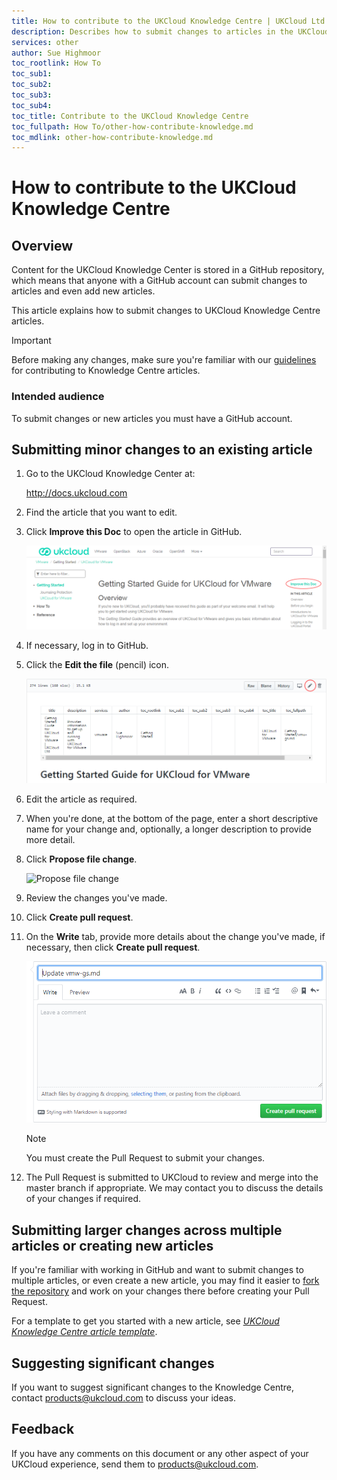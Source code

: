 ```yaml
---
title: How to contribute to the UKCloud Knowledge Centre | UKCloud Ltd
description: Describes how to submit changes to articles in the UKCloud Knowledge Centre and how to create new articles
services: other
author: Sue Highmoor
toc_rootlink: How To
toc_sub1: 
toc_sub2:
toc_sub3:
toc_sub4:
toc_title: Contribute to the UKCloud Knowledge Centre
toc_fullpath: How To/other-how-contribute-knowledge.md
toc_mdlink: other-how-contribute-knowledge.md
---
```


# How to contribute to the UKCloud Knowledge Centre

## Overview

Content for the UKCloud Knowledge Center is stored in a GitHub repository, which means that anyone with a GitHub account can submit changes to articles and even add new articles.

This article explains how to submit changes to UKCloud Knowledge Centre articles.

> [!IMPORTANT]
> Before making any changes, make sure you're familiar with our [guidelines](other-ref-knowledge-guidelines.md) for contributing to Knowledge Centre articles.

### Intended audience

To submit changes or new articles you must have a GitHub account.

## Submitting minor changes to an existing article

1. Go to the UKCloud Knowledge Center at:

    <http://docs.ukcloud.com>

2. Find the article that you want to edit.

3. Click **Improve this Doc** to open the article in GitHub.

    ![Improve this Doc link](images/other-improve-doc.png)

4. If necessary, log in to GitHub.

5. Click the **Edit the file** (pencil) icon.

    ![Edit this file icon in GitHub](images/other-github-ico-edit.png)

6. Edit the article as required.

7. When you're done, at the bottom of the page, enter a short descriptive name for your change and, optionally, a longer description to provide more detail.

8. Click **Propose file change**.

    ![Propose file change](images/other-github-propose-change.png)

9. Review the changes you've made.

10. Click **Create pull request**.

11. On the **Write** tab, provide more details about the change you've made, if necessary, then click **Create pull request**.

    ![Create pull request](images/other-github-pull-request.png)

    > [!NOTE]
    > You must create the Pull Request to submit your changes.

12. The Pull Request is submitted to UKCloud to review and merge into the master branch if appropriate. We may contact you to discuss the details of your changes if required.

## Submitting larger changes across multiple articles or creating new articles

If you're familiar with working in GitHub and want to submit changes to multiple articles, or even create a new article, you may find it easier to [fork the repository](https://help.github.com/articles/fork-a-repo/) and work on your changes there before creating your Pull Request.

For a template to get you started with a new article, see [*UKCloud Knowledge Centre article template*](other-ref-knowledge-template.md).

## Suggesting significant changes

If you want to suggest significant changes to the Knowledge Centre, contact <products@ukcloud.com> to discuss your ideas.

## Feedback

If you have any comments on this document or any other aspect of your UKCloud experience, send them to <products@ukcloud.com>.